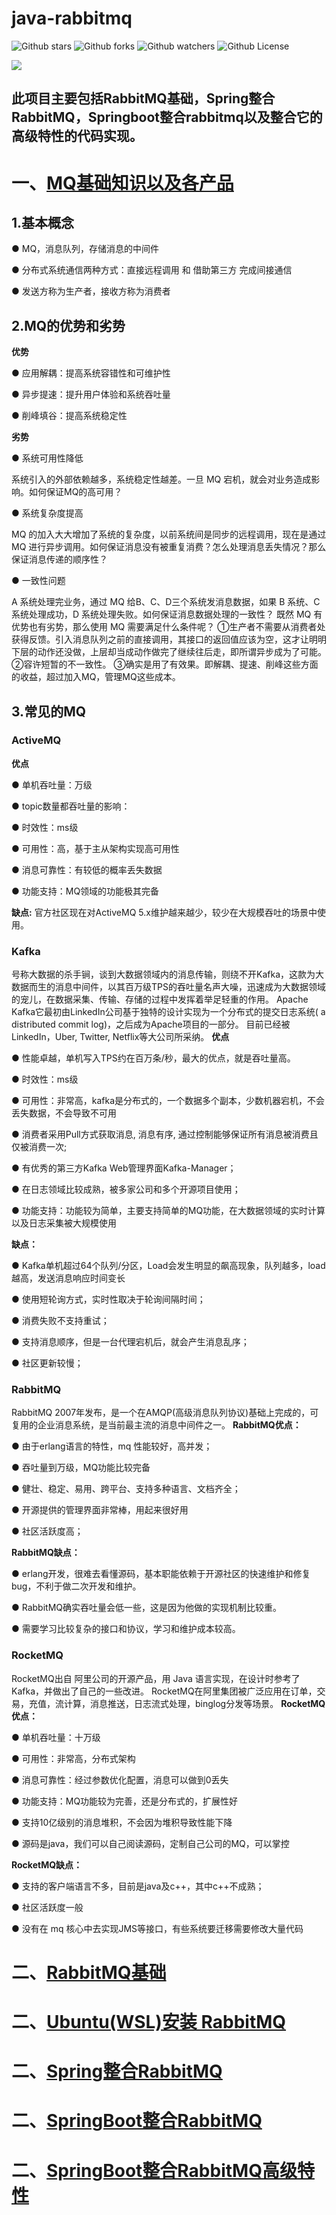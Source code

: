 # java-rabbitmq
![Github stars](https://img.shields.io/github/stars/knight-jzc/java-rabbitmq?style=plastic&logo=github&color=yellow)   ![Github forks](https://img.shields.io/github/forks/knight-jzc/java-rabbitmq?style=plastic&logo=github&color=brightgreen)   ![Github watchers](https://img.shields.io/github/watchers/knight-jzc/java-rabbitmq?style=plastic&logo=github)   ![Github License](https://img.shields.io/github/license/knight-jzc/java-rabbitmq?style=plastic&logo=appveyor)

![](https://img.shields.io/badge/Alipay-欢迎支持--金主-green?logo=Alipay&style=plastic)

## 此项目主要包括RabbitMQ基础，Spring整合RabbitMQ，Springboot整合rabbitmq以及整合它的高级特性的代码实现。

# 一、[MQ基础知识以及各产品](rabbitmq-pdf/MQ基础知识及各产品.pdf)
## 1.基本概念

● MQ，消息队列，存储消息的中间件

● 分布式系统通信两种方式：直接远程调用 和 借助第三方 完成间接通信

● 发送方称为生产者，接收方称为消费者

## 2.MQ的优势和劣势

**优势**

● 应用解耦：提高系统容错性和可维护性

● 异步提速：提升用户体验和系统吞吐量

● 削峰填谷：提高系统稳定性

**劣势**

● 系统可用性降低

系统引入的外部依赖越多，系统稳定性越差。一旦 MQ 宕机，就会对业务造成影响。如何保证MQ的高可用？

● 系统复杂度提高

MQ 的加入大大增加了系统的复杂度，以前系统间是同步的远程调用，现在是通过 MQ 进行异步调用。如何保证消息没有被重复消费？怎么处理消息丢失情况？那么保证消息传递的顺序性？

● 一致性问题

A 系统处理完业务，通过 MQ 给B、C、D三个系统发消息数据，如果 B 系统、C 系统处理成功，D 系统处理失败。如何保证消息数据处理的一致性？
既然 MQ 有优势也有劣势，那么使用 MQ 需要满足什么条件呢？
①生产者不需要从消费者处获得反馈。引入消息队列之前的直接调用，其接口的返回值应该为空，这才让明明下层的动作还没做，上层却当成动作做完了继续往后走，即所谓异步成为了可能。
②容许短暂的不一致性。
③确实是用了有效果。即解耦、提速、削峰这些方面的收益，超过加入MQ，管理MQ这些成本。

## 3.常见的MQ


### ActiveMQ
**优点**

● 单机吞吐量：万级

● topic数量都吞吐量的影响：

● 时效性：ms级

● 可用性：高，基于主从架构实现高可用性

● 消息可靠性：有较低的概率丢失数据

● 功能支持：MQ领域的功能极其完备

**缺点:**
官方社区现在对ActiveMQ 5.x维护越来越少，较少在大规模吞吐的场景中使用。
### Kafka
号称大数据的杀手锏，谈到大数据领域内的消息传输，则绕不开Kafka，这款为大数据而生的消息中间件，以其百万级TPS的吞吐量名声大噪，迅速成为大数据领域的宠儿，在数据采集、传输、存储的过程中发挥着举足轻重的作用。
Apache Kafka它最初由LinkedIn公司基于独特的设计实现为一个分布式的提交日志系统( a distributed commit log)，之后成为Apache项目的一部分。
目前已经被LinkedIn，Uber, Twitter, Netflix等大公司所采纳。
**优点**

● 性能卓越，单机写入TPS约在百万条/秒，最大的优点，就是吞吐量高。

● 时效性：ms级

● 可用性：非常高，kafka是分布式的，一个数据多个副本，少数机器宕机，不会丢失数据，不会导致不可用

● 消费者采用Pull方式获取消息, 消息有序, 通过控制能够保证所有消息被消费且仅被消费一次;

● 有优秀的第三方Kafka Web管理界面Kafka-Manager；

● 在日志领域比较成熟，被多家公司和多个开源项目使用；

● 功能支持：功能较为简单，主要支持简单的MQ功能，在大数据领域的实时计算以及日志采集被大规模使用

**缺点：**

● Kafka单机超过64个队列/分区，Load会发生明显的飙高现象，队列越多，load越高，发送消息响应时间变长

● 使用短轮询方式，实时性取决于轮询间隔时间；

● 消费失败不支持重试；

● 支持消息顺序，但是一台代理宕机后，就会产生消息乱序；

● 社区更新较慢；

### RabbitMQ
RabbitMQ 2007年发布，是一个在AMQP(高级消息队列协议)基础上完成的，可复用的企业消息系统，是当前最主流的消息中间件之一。
**RabbitMQ优点：**

● 由于erlang语言的特性，mq 性能较好，高并发；

● 吞吐量到万级，MQ功能比较完备

● 健壮、稳定、易用、跨平台、支持多种语言、文档齐全；

● 开源提供的管理界面非常棒，用起来很好用

● 社区活跃度高；

**RabbitMQ缺点：**

● erlang开发，很难去看懂源码，基本职能依赖于开源社区的快速维护和修复bug，不利于做二次开发和维护。

● RabbitMQ确实吞吐量会低一些，这是因为他做的实现机制比较重。

● 需要学习比较复杂的接口和协议，学习和维护成本较高。
### RocketMQ
RocketMQ出自 阿里公司的开源产品，用 Java 语言实现，在设计时参考了 Kafka，并做出了自己的一些改进。
RocketMQ在阿里集团被广泛应用在订单，交易，充值，流计算，消息推送，日志流式处理，binglog分发等场景。
**RocketMQ优点：**

● 单机吞吐量：十万级

● 可用性：非常高，分布式架构

● 消息可靠性：经过参数优化配置，消息可以做到0丢失

● 功能支持：MQ功能较为完善，还是分布式的，扩展性好

● 支持10亿级别的消息堆积，不会因为堆积导致性能下降

● 源码是java，我们可以自己阅读源码，定制自己公司的MQ，可以掌控

**RocketMQ缺点：**

● 支持的客户端语言不多，目前是java及c++，其中c++不成熟；

● 社区活跃度一般

● 没有在 mq 核心中去实现JMS等接口，有些系统要迁移需要修改大量代码

# 二、[RabbitMQ基础](rabbitmq-pdf/RabbitMQ基础.pdf)
# 二、[Ubuntu(WSL)安装 RabbitMQ](rabbitmq-pdf/Ubuntu(WSL)安装RabbitMQ.pdf)
# 二、[Spring整合RabbitMQ](rabbitmq-pdf/Spring整合RabbitMQ.pdf)
# 二、[SpringBoot整合RabbitMQ](rabbitmq-pdf/SpringBoot整合RabbitMQ.pdf)
# 二、[SpringBoot整合RabbitMQ高级特性](rabbitmq-pdf/SpringBoot整合RabbitMQ高级特性.pdf)